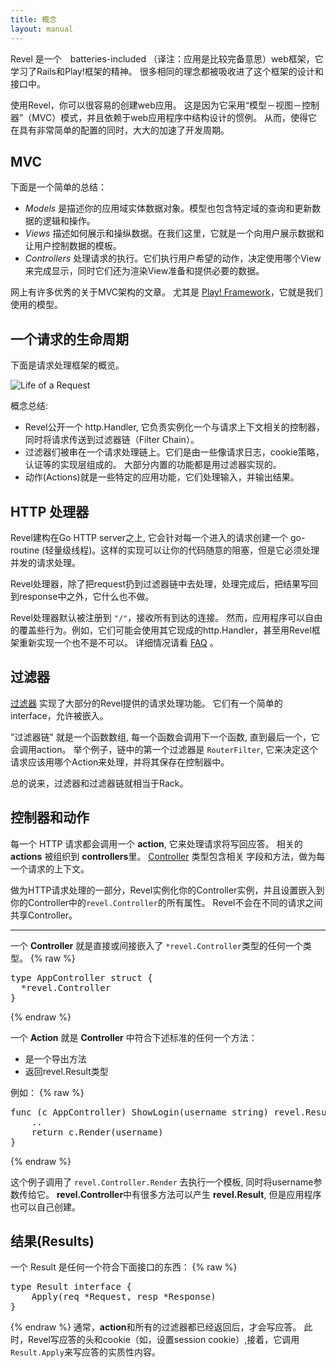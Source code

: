 ```yaml
---
title: 概念
layout: manual
---
```


Revel 是一个　batteries-included （译注：应用是比较完备意思）web框架，它学习了Rails和Play!框架的精神。
很多相同的理念都被吸收进了这个框架的设计和接口中。

使用Revel，你可以很容易的创建web应用。
这是因为它采用“模型－视图－控制器”（MVC）模式，并且依赖于web应用程序中结构设计的惯例。
从而，使得它在具有非常简单的配置的同时，大大的加速了开发周期。

## MVC

下面是一个简单的总结：

- *Models* 是描述你的应用域实体数据对象。模型也包含特定域的查询和更新数据的逻辑和操作。
- *Views* 描述如何展示和操纵数据。在我们这里，它就是一个向用户展示数据和让用户控制数据的模板。
- *Controllers* 处理请求的执行。它们执行用户希望的动作，决定使用哪个View来完成显示，同时它们还为渲染View准备和提供必要的数据。

网上有许多优秀的关于MVC架构的文章。 尤其是 [Play! Framework](http://www.playframework.org)，它就是我们使用的模型。

## 一个请求的生命周期

下面是请求处理框架的概览。

![Life of a Request](../img/RevelDesign.png)

概念总结:

* Revel公开一个 http.Handler, 它负责实例化一个与请求上下文相关的控制器，同时将请求传送到过滤器链（Filter Chain）。
* 过滤器们被串在一个请求处理链上。它们是由一些像请求日志，cookie策略，认证等的实现层组成的。
  大部分内置的功能都是用过滤器实现的。
* 动作(Actions)就是一些特定的应用功能，它们处理输入，并输出结果。

## HTTP 处理器

Revel建构在Go HTTP server之上, 它会针对每一个进入的请求创建一个 go-routine
(轻量级线程)。这样的实现可以让你的代码随意的阻塞，但是它必须处理并发的请求处理。

Revel处理器，除了把request扔到过滤器链中去处理，处理完成后，把结果写回到response中之外，它什么也不做。

Revel处理器默认被注册到 `"/"`，接收所有到达的连接。
然而，应用程序可以自由的覆盖些行为。例如，它们可能会使用其它现成的http.Handler，甚至用Revel框架重新实现一个也不是不可以。
详细情况请看 [FAQ](faq.html) 。

## 过滤器

[过滤器](filters.html) 实现了大部分的Revel提供的请求处理功能。
它们有一个简单的interface，允许被嵌入。

"过滤器链" 就是一个函数数组, 每一个函数会调用下一个函数, 直到最后一个，它会调用action。
举个例子，链中的第一个过滤器是 `RouterFilter`, 它来决定这个请求应该用哪个Action来处理，并将其保存在控制器中。

总的说来，过滤器和过滤器链就相当于Rack。

## 控制器和动作

每一个 HTTP 请求都会调用一个 **action**, 它来处理请求将写回应答。
相关的 **actions** 被组织到 **controllers**里。
[Controller](../docs/godoc/controller.html#Controller) 类型包含相关
字段和方法，做为每一个请求的上下文。

做为HTTP请求处理的一部分，Revel实例化你的Controller实例，并且设置嵌入到你的Controller中的`revel.Controller`的所有属性。
Revel不会在不同的请求之间共享Controller。

***

一个 **Controller** 就是直接或间接嵌入了 `*revel.Controller`类型的任何一个类型。
{% raw %}
<pre class="prettyprint lang-go">
type AppController struct {
  *revel.Controller
}
</pre>
{% endraw %}

一个 **Action** 就是 **Controller** 中符合下述标准的任何一个方法：
* 是一个导出方法
* 返回revel.Result类型

例如：
{% raw %}
<pre class="prettyprint lang-go">
func (c AppController) ShowLogin(username string) revel.Result {
	..
	return c.Render(username)
}
</pre>
{% endraw %}

这个例子调用了 `revel.Controller.Render` 去执行一个模板, 同时将username参数传给它。
**revel.Controller**中有很多方法可以产生 **revel.Result**,
但是应用程序也可以自己创建。

## 结果(Results)

一个 Result 是任何一个符合下面接口的东西：
{% raw %}
<pre class="prettyprint lang-go">
type Result interface {
	Apply(req *Request, resp *Response)
}
</pre>
{% endraw %}
通常，**action**和所有的过滤器都已经返回后，才会写应答。
此时，Revel写应答的头和cookie（如，设置session cookie）,接着，它调用 `Result.Apply`来写应答的实质性内容。
